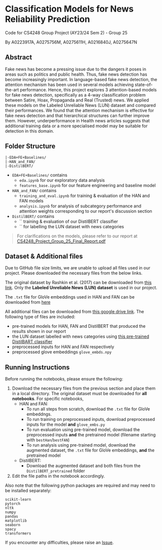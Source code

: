# Classification Models for News Reliability Prediction

Code for CS4248 Group Project (AY23/24 Sem 2) - Group 25

By A0223917A, A0275756M, A0275611H, A0216840J, A0275647N

## Abstract

Fake news has become a pressing issue due to the dangers it poses in areas such as politics and public health. Thus, fake news detection has become increasingly important. In language-based fake news detection, the attention mechanism has been used in several models achieving state-of-the-art performance. Hence, this project explores 3 attention-based models for fake news detection, specifically as a 4-way classification problem between Satire, Hoax, Propaganda and Real (Trusted) news. We applied these models on the Labeled Unreliable News (LUN) dataset and compared their performances.  We found that the attention mechanism is effective for fake news detection and that hierarchical structures can further improve them. However, underperformance in Health news articles suggests that additional training data or a more specialised model may be suitable for detection in this domain.
## Folder Structure

```
|-EDA+FE+Baselines/
|-HAN_and_FAN/
|-DistilBERT/
```

- `EDA+FE+Baselines/` contains 
  - `eda.ipynb` for our exploratory data analysis 
  - `features_base.ipynb` for our feature engineering and baseline model
- `HAN_and_FAN/` contains 
  - `training_and_eval.ipynb` for training & evaluation of the HAN and FAN models 
  - `analysis.ipynb` for analysis of subcategory performance and attention weights corresponding to our report's discussion section
- `DistilBERT/` contains
  - `` training & evaluation of our DistilBERT classifier
  - `` for labelling the LUN dataset with news categories

> For clarifications on the models, please refer to our report at [CS4248_Project_Group_25_Final_Report.pdf](https://github.com/cpwill01/CS4248-Project-Group-25/tree/main/CS4248_Project_Group_25_Final_Report.pdf)
## Dataset & Additional files

Due to GitHub file size limits, we are unable to upload all files used in our project. Please downloaded the necessary files from the below links.

The original dataset by Rashkin et al. (2017) can be downloaded from [this link](https://hrashkin.github.io/factcheck.html). Only the  **Labeled Unreliable News (LUN) dataset** is used in our project.

The `.txt` file for GloVe embeddings used in HAN and FAN can be downloaded from [here](https://nlp.stanford.edu/data/glove.6B.zip)

All additional files can be downloaded from [this google drive link](https://drive.google.com/drive/folders/1ctc_15-p7vZtnwIbbD39z_UWF2a5M-4T?usp=sharing). The following type of files are included:
- pre-trained models for HAN, FAN and DistilBERT that produced the results shown in our report
- the LUN dataset labelled with news categories using [this pre-trained DistilBART classifier](https://huggingface.co/IT-community/distilBART_cnn_news_text_classification)
- preprocessed inputs for HAN and FAN respectively
- preprocessed glove embeddings `glove_embds.npy`

## Running Instructions

Before running the notebooks, please ensure the following:

1. Download the necessary files from the previous section and place them in a local directory. The original dataset must be downloaded for **all notebooks**. For specific notebooks,
   - HAN and FAN:
        - To run all steps from scratch, download the `.txt` file for GloVe embeddngs.
        - To run training on preprocessed inputs, download preprocessed inputs for the model **and** `glove_embs.py`
        - To run evaluation using pre-trained model, download the preprocessed inputs **and** the pretrained model (filename starting with `bestHan`/`bestFAN`)
        - To run analysis using pre-trained model, download the augmented dataset, the `.txt` file for GloVe embeddings, **and** the pretrained model
   - DistilBERT:
        - Download the augmented dataset and both files from the `DistilBERT_pretrained` folder
2. Edit the file paths in the notebook accordingly.

Also note that the following python packages are required and may need to be installed separately:
```
scikit-learn
pytorch
nltk
numpy
pandas
matplotlib
seaborn
spacy
transformers
```

If you encounter any difficulties, please raise an [Issue](https://github.com/cpwill01/CS4248-Project-Group-25/issues). 
